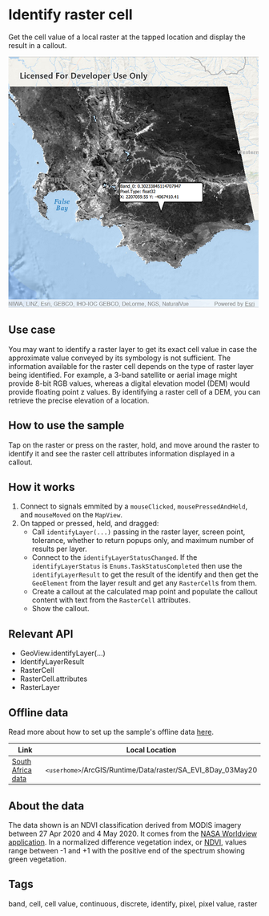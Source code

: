 # Identify raster cell

Get the cell value of a local raster at the tapped location and display the result in a callout.

![](screenshot.png)

## Use case

You may want to identify a raster layer to get its exact cell value in case the approximate value conveyed by its symbology is not sufficient. The information available for the raster cell depends on the type of raster layer being identified. For example, a 3-band satellite or aerial image might provide 8-bit RGB values, whereas a digital elevation model (DEM) would provide floating point z values. By identifying a raster cell of a DEM, you can retrieve the precise elevation of a location.

## How to use the sample

Tap on the raster or press on the raster, hold, and move around the raster to identify it and see the raster cell attributes information displayed in a callout.

## How it works

1. Connect to signals emmited by a `mouseClicked`, `mousePressedAndHeld`, and `mouseMoved` on the `MapView`.
2. On tapped or pressed, held, and dragged:
   * Call `identifyLayer(...)` passing in the raster layer, screen point, tolerance, whether to return popups only, and maximum number of results per layer.
   * Connect to the `identifyLayerStatusChanged`. If the `identifyLayerStatus` is `Enums.TaskStatusCompleted` then use the `identifyLayerResult` to get the result of the identify and then get the `GeoElement` from the layer result and get any `RasterCell`s from them.
   * Create a callout at the calculated map point and populate the callout content with text from the `RasterCell` attributes.
   * Show the callout.

## Relevant API
 
* GeoView.identifyLayer(...)
* IdentifyLayerResult
* RasterCell
* RasterCell.attributes
* RasterLayer

## Offline data

Read more about how to set up the sample's offline data [here](http://links.esri.com/ArcGISRuntimeQtSamples).

Link | Local Location
---------|-------|
|[South Africa data](https://arcgisruntime.maps.arcgis.com/home/item.html?id=b5f977c78ec74b3a8857ca86d1d9b318)| `<userhome>`/ArcGIS/Runtime/Data/raster/SA_EVI_8Day_03May20 |

## About the data

The data shown is an NDVI classification derived from MODIS imagery between 27 Apr 2020 and 4 May 2020. It comes from the [NASA Worldview application](https://worldview.earthdata.nasa.gov/). In a normalized difference vegetation index, or [NDVI](https://en.wikipedia.org/wiki/Normalized_difference_vegetation_index), values range between -1 and +1 with the positive end of the spectrum showing green vegetation.

## Tags

band, cell, cell value, continuous, discrete, identify, pixel, pixel value, raster